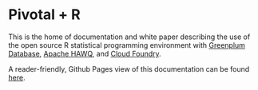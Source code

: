 Pivotal + R
==============
This is the home of documentation and white paper describing the use of the open source R statistical programming environment with [Greenplum Database](http://greenplum.org), [Apache HAWQ](http://hawq.incubator.apache.org), and [Cloud Foundry](https://www.cloudfoundry.org/).

A reader-friendly, Github Pages view of this documentation can be found [here](http://pivotalsoftware.github.io/gp-r/).
 

